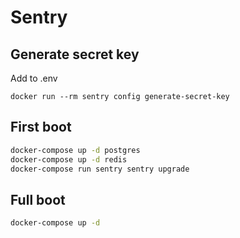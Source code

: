 # Sentry

## Generate secret key

Add to .env

```shh
docker run --rm sentry config generate-secret-key 
```

## First boot

```sh
docker-compose up -d postgres
docker-compose up -d redis
docker-compose run sentry sentry upgrade
```

## Full boot

```sh
docker-compose up -d
```
